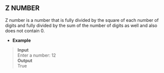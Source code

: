 ## Z NUMBER

Z number is a number that is fully divided by the square of each number of digits and fully divided by the sum of the number of digits as well and also  does not contain 0.      

* **Example**   

> **Input**  
> Enter a number: 12   
> **Output**  
> True  

